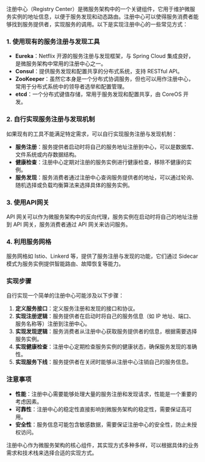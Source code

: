 注册中心（Registry Center）是微服务架构中的一个关键组件，它用于维护微服务实例的地址信息，以便于服务发现和动态路由。注册中心可以使得服务消费者能够找到服务提供者，实现服务的调用。以下是实现注册中心的一些常见方式：

### 1. 使用现有的服务注册与发现工具

- **Eureka**：Netflix 开源的服务注册与发现框架，与 Spring Cloud 集成良好，是微服务架构中常用的注册中心之一。
- **Consul**：提供服务发现和配置共享的分布式系统，支持 RESTful API。
- **ZooKeeper**：虽然它本身是一个分布式协调服务，但也可以用作注册中心，常用于分布式系统中的领导者选举和配置管理。
- **etcd**：一个分布式键值存储，常用于服务发现和配置共享，由 CoreOS 开发。

### 2. 自行实现服务注册与发现机制

如果现有的工具不能满足特定需求，可以自行实现服务注册与发现机制：

- **服务注册**：服务提供者启动时将自己的服务地址注册到中心，可以是数据库、文件系统或内存数据结构。
- **健康检查**：注册中心定期对注册的服务实例进行健康检查，移除不健康的实例。
- **服务发现**：服务消费者通过注册中心查询服务提供者的地址，可以通过轮询、随机选择或负载均衡算法来选择具体的服务实例。

### 3. 使用API网关

API 网关可以作为微服务架构中的反向代理，服务实例在启动时将自己的地址注册到 API 网关，服务消费者通过 API 网关来访问服务。

### 4. 利用服务网格

服务网格如 Istio、Linkerd 等，提供了服务注册与发现的功能，它们通过 Sidecar 模式为服务实例提供智能路由、故障恢复等能力。

### 实现步骤

自行实现一个简单的注册中心可能涉及以下步骤：

1. **定义服务接口**：定义服务注册和发现的接口和协议。
2. **实现注册逻辑**：服务提供者在启动时将自己的服务信息（如 IP 地址、端口、服务名称等）注册到注册中心。
3. **实现发现逻辑**：服务消费者从注册中心获取服务提供者的信息，根据需要选择服务实例。
4. **实现健康检查**：注册中心定期检查服务实例的健康状态，确保服务发现的准确性。
5. **实现服务下线**：服务提供者在关闭时能够从注册中心注销自己的服务信息。

### 注意事项

- **性能**：注册中心需要能够处理大量的服务注册和发现请求，性能是一个重要的考虑因素。
- **可靠性**：注册中心的稳定性直接影响到微服务架构的稳定性，需要保证高可用。
- **安全性**：服务信息可能包含敏感数据，需要保证注册中心的安全性，防止未授权访问。

注册中心作为微服务架构的核心组件，其实现方式多种多样，可以根据具体的业务需求和技术栈来选择合适的实现方式。